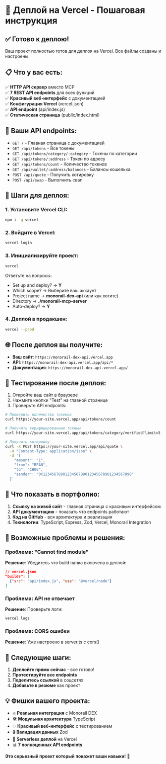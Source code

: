 # 🚀 Деплой на Vercel - Пошаговая инструкция

## ✅ Готово к деплою!

Ваш проект полностью готов для деплоя на Vercel. Все файлы созданы и настроены.

## 📋 Что у вас есть:

✅ **HTTP API сервер** вместо MCP  
✅ **7 REST API endpoints** для всех функций  
✅ **Красивый веб-интерфейс** с документацией  
✅ **Конфигурация Vercel** (vercel.json)  
✅ **API endpoint** (api/index.js)  
✅ **Статическая страница** (public/index.html)  

## 🔗 Ваши API endpoints:

- `GET /` - Главная страница с документацией
- `GET /api/tokens` - Все токены
- `GET /api/tokens/category/:category` - Токены по категории  
- `GET /api/tokens/:address` - Токен по адресу
- `GET /api/tokens/count` - Количество токенов
- `GET /api/wallet/:address/balances` - Балансы кошелька
- `POST /api/quote` - Получить котировку
- `POST /api/swap` - Выполнить свап

## 🚀 Шаги для деплоя:

### 1. Установите Vercel CLI:
```bash
npm i -g vercel
```

### 2. Войдите в Vercel:
```bash
vercel login
```

### 3. Инициализируйте проект:
```bash
vercel
```

Ответьте на вопросы:
- Set up and deploy? → **Y**
- Which scope? → Выберите ваш аккаунт
- Project name → **monorail-dex-api** (или как хотите)
- Directory → **./monorail-mcp-server** 
- Auto-deploy? → **Y**

### 4. Деплой в продакшен:
```bash
vercel --prod
```

## 🌐 После деплоя вы получите:

- **Ваш сайт**: `https://monorail-dex-api.vercel.app`
- **API**: `https://monorail-dex-api.vercel.app/api/*`
- **Документация**: `https://monorail-dex-api.vercel.app/`

## 🧪 Тестирование после деплоя:

1. Откройте ваш сайт в браузере
2. Нажмите кнопки "Test" на главной странице
3. Проверьте API endpoints:

```bash
# Проверить количество токенов
curl https://your-site.vercel.app/api/tokens/count

# Получить верифицированные токены
curl https://your-site.vercel.app/api/tokens/category/verified?limit=5

# Получить котировку
curl -X POST https://your-site.vercel.app/api/quote \
  -H "Content-Type: application/json" \
  -d '{
    "amount": "1",
    "from": "BEAN", 
    "to": "CHOG",
    "sender": "0x1234567890123456789012345678901234567890"
  }'
```

## 🎯 Что показать в портфолио:

1. **Ссылку на живой сайт** - главная страница с красивым интерфейсом
2. **API документацию** - показать что endpoints работают  
3. **Код на GitHub** - вся архитектура и реализация
4. **Технологии**: TypeScript, Express, Zod, Vercel, Monorail Integration

## 📝 Возможные проблемы и решения:

### Проблема: "Cannot find module"
**Решение**: Убедитесь что build папка включена в деплой:
```json
// vercel.json
"builds": [
  {"src": "api/index.js", "use": "@vercel/node"}
]
```

### Проблема: API не отвечает
**Решение**: Проверьте логи:
```bash
vercel logs
```

### Проблема: CORS ошибки
**Решение**: Уже настроено в server.ts с cors()

## 🚀 Следующие шаги:

1. **Деплойте прямо сейчас** - все готово!
2. **Протестируйте все endpoints**
3. **Поделитесь ссылкой** в соцсетях
4. **Добавьте в резюме** как проект

## 💡 Фишки вашего проекта:

- 🔥 **Реальная интеграция** с Monorail DEX
- 🛠 **Модульная архитектура** TypeScript
- ✨ **Красивый веб-интерфейс** с тестированием
- 🔒 **Валидация данных** Zod
- 🚀 **Serverless деплой** на Vercel
- 📊 **7 полноценных API endpoints**

**Это серьезный проект который покажет ваши навыки!** 🎉